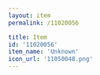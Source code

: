 ```yaml
---
layout: item
permalink: /11020056

title: Item
id: '11020056'
item_name: 'Unknown'
icon_url: '11050048.png'
---
```

